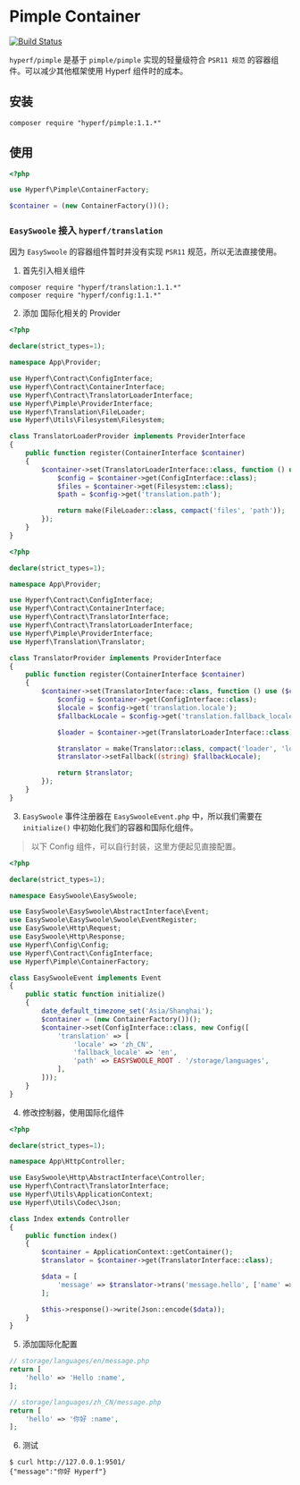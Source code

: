 # Pimple Container

[![Build Status](https://travis-ci.org/hyperf-cloud/pimple-integration.svg?branch=master)](https://travis-ci.org/hyperf-cloud/pimple-integration)

`hyperf/pimple` 是基于 `pimple/pimple` 实现的轻量级符合 `PSR11 规范` 的容器组件。可以减少其他框架使用 Hyperf 组件时的成本。

## 安装

```
composer require "hyperf/pimple:1.1.*"
```

## 使用

```php
<?php

use Hyperf\Pimple\ContainerFactory;

$container = (new ContainerFactory())();

```

### `EasySwoole` 接入 `hyperf/translation`

因为 `EasySwoole` 的容器组件暂时并没有实现 `PSR11` 规范，所以无法直接使用。

1. 首先引入相关组件

```
composer require "hyperf/translation:1.1.*"
composer require "hyperf/config:1.1.*"
```

2. 添加 国际化相关的 Provider

```php
<?php

declare(strict_types=1);

namespace App\Provider;

use Hyperf\Contract\ConfigInterface;
use Hyperf\Contract\ContainerInterface;
use Hyperf\Contract\TranslatorLoaderInterface;
use Hyperf\Pimple\ProviderInterface;
use Hyperf\Translation\FileLoader;
use Hyperf\Utils\Filesystem\Filesystem;

class TranslatorLoaderProvider implements ProviderInterface
{
    public function register(ContainerInterface $container)
    {
        $container->set(TranslatorLoaderInterface::class, function () use ($container) {
            $config = $container->get(ConfigInterface::class);
            $files = $container->get(Filesystem::class);
            $path = $config->get('translation.path');

            return make(FileLoader::class, compact('files', 'path'));
        });
    }
}
```

```php
<?php

declare(strict_types=1);

namespace App\Provider;

use Hyperf\Contract\ConfigInterface;
use Hyperf\Contract\ContainerInterface;
use Hyperf\Contract\TranslatorInterface;
use Hyperf\Contract\TranslatorLoaderInterface;
use Hyperf\Pimple\ProviderInterface;
use Hyperf\Translation\Translator;

class TranslatorProvider implements ProviderInterface
{
    public function register(ContainerInterface $container)
    {
        $container->set(TranslatorInterface::class, function () use ($container) {
            $config = $container->get(ConfigInterface::class);
            $locale = $config->get('translation.locale');
            $fallbackLocale = $config->get('translation.fallback_locale');

            $loader = $container->get(TranslatorLoaderInterface::class);

            $translator = make(Translator::class, compact('loader', 'locale'));
            $translator->setFallback((string) $fallbackLocale);

            return $translator;
        });
    }
}

```

3. `EasySwoole` 事件注册器在 `EasySwooleEvent.php` 中，所以我们需要在 `initialize()` 中初始化我们的容器和国际化组件。

> 以下 Config 组件，可以自行封装，这里方便起见直接配置。

```php
<?php

declare(strict_types=1);

namespace EasySwoole\EasySwoole;

use EasySwoole\EasySwoole\AbstractInterface\Event;
use EasySwoole\EasySwoole\Swoole\EventRegister;
use EasySwoole\Http\Request;
use EasySwoole\Http\Response;
use Hyperf\Config\Config;
use Hyperf\Contract\ConfigInterface;
use Hyperf\Pimple\ContainerFactory;

class EasySwooleEvent implements Event
{
    public static function initialize()
    {
        date_default_timezone_set('Asia/Shanghai');
        $container = (new ContainerFactory())();
        $container->set(ConfigInterface::class, new Config([
            'translation' => [
                'locale' => 'zh_CN',
                'fallback_locale' => 'en',
                'path' => EASYSWOOLE_ROOT . '/storage/languages',
            ],
        ]));
    }
}
```

4. 修改控制器，使用国际化组件

```php
<?php

declare(strict_types=1);

namespace App\HttpController;

use EasySwoole\Http\AbstractInterface\Controller;
use Hyperf\Contract\TranslatorInterface;
use Hyperf\Utils\ApplicationContext;
use Hyperf\Utils\Codec\Json;

class Index extends Controller
{
    public function index()
    {
        $container = ApplicationContext::getContainer();
        $translator = $container->get(TranslatorInterface::class);

        $data = [
            'message' => $translator->trans('message.hello', ['name' => 'Hyperf']),
        ];

        $this->response()->write(Json::encode($data));
    }
}

```

5. 添加国际化配置

```php
// storage/languages/en/message.php
return [
    'hello' => 'Hello :name',
];

// storage/languages/zh_CN/message.php
return [
    'hello' => '你好 :name',
];
```

6. 测试

```
$ curl http://127.0.0.1:9501/
{"message":"你好 Hyperf"}
```



